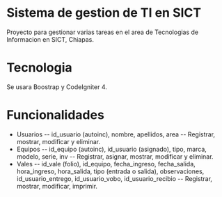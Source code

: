 # Sistema de gestion de TI en SICT

Proyecto para gestionar varias tareas en el area de Tecnologias de Informacion en SICT, Chiapas.

# Tecnologia

Se usara Boostrap y CodeIgniter 4.

# Funcionalidades

- Usuarios
 -- id_usuario (autoinc), nombre, apellidos, area
 -- Registrar, mostrar, modificar y eliminar.
- Equipos
 -- id_equipo (autoinc), id_usuario (asignado), tipo, marca, modelo, serie, inv
 -- Registrar, asignar, mostrar, modificar y eliminar.
- Vales
 -- id_vale (folio), id_equipo, fecha_ingreso, fecha_salida, hora_ingreso, hora_salida, tipo (entrada o salida), observaciones, id_usuario_entrego, id_usuario_vobo, id_usuario_recibio
 -- Registrar, mostrar, modificar, imprimir.